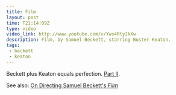 ```yaml
---
title: Film
layout: post
time: T21:14:09Z
type: video
video_link: http://www.youtube.com/v/Yws4Rty2kXw
description: Film, by Samuel Beckett, starring Buster Keaton.
tags:
 - beckett
 - keaton
---
```

Beckett plus Keaton equals perfection. [Part II][2].

See also: [On Directing Samuel Beckett's _Film_][1]

[1]:http://www.ubu.com/papers/beckett_schneider.html
[2]:http://www.youtube.com/v/s7UmYKixiYY